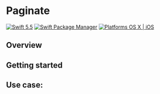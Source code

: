 # Paginate

[![Swift 5.5](https://img.shields.io/badge/Swift-5.5-orange.svg?style=flat)](ttps://developer.apple.com/swift/)
[![Swift Package Manager](https://img.shields.io/badge/SPM-compatible-4BC51D.svg?style=flat)](https://swift.org/package-manager/)
[![Platforms OS X | iOS](https://img.shields.io/badge/Platforms-OS%20X%20%7C%20iOS%20-lightgray.svg?style=flat)](https://developer.apple.com/swift/)

## Overview


## Getting started


## Use case:
